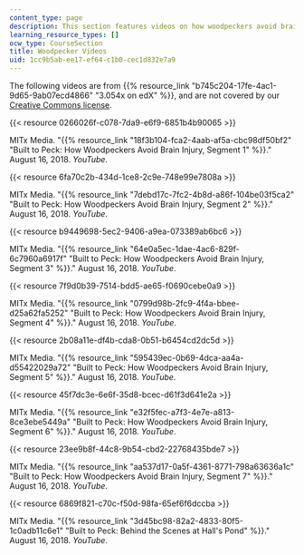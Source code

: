```yaml
---
content_type: page
description: This section features videos on how woodpeckers avoid brain injury.
learning_resource_types: []
ocw_type: CourseSection
title: Woodpecker Videos
uid: 1cc9b5ab-ee17-ef64-c1b0-cec1d832e7a9
---
```


The following videos are from {{% resource_link "b745c204-17fe-4ac1-9d65-9ab07ecd4866" "3.054x on edX" %}}, and are not covered by our [Creative Commons license](/terms/#cc).

{{< resource 0266026f-c078-7da9-e6f9-6851b4b90065 >}}

MITx Media. "{{% resource_link "18f3b104-fca2-4aab-af5a-cbc98df50bf2" "Built to Peck: How Woodpeckers Avoid Brain Injury, Segment 1" %}}." August 16, 2018. _YouTube_.

{{< resource 6fa70c2b-434d-1ce8-2c9e-748e99e7808a >}}

MITx Media. "{{% resource_link "7debd17c-7fc2-4b8d-a86f-104be03f5ca2" "Built to Peck: How Woodpeckers Avoid Brain Injury, Segment 2" %}}." August 16, 2018. _YouTube_.

{{< resource b9449698-5ec2-9406-a9ea-073389ab6bc6 >}}

MITx Media. "{{% resource_link "64e0a5ec-1dae-4ac6-829f-6c7960a6917f" "Built to Peck: How Woodpeckers Avoid Brain Injury, Segment 3" %}}." August 16, 2018. _YouTube_.

{{< resource 7f9d0b39-7514-bdd5-ae65-f0690cebe0a9 >}}

MITx Media. "{{% resource_link "0799d98b-2fc9-4f4a-bbee-d25a62fa5252" "Built to Peck: How Woodpeckers Avoid Brain Injury, Segment 4" %}}." August 16, 2018. _YouTube_.

{{< resource 2b08a11e-df4b-cda8-0b51-b6454cd2dc5d >}}

MITx Media. "{{% resource_link "595439ec-0b69-4dca-aa4a-d55422029a72" "Built to Peck: How Woodpeckers Avoid Brain Injury, Segment 5" %}}." August 16, 2018. _YouTube_.

{{< resource 45f7dc3e-6e6f-35d8-bcec-d61f3d641e2a >}}

MITx Media. "{{% resource_link "e32f5fec-a7f3-4e7e-a813-8ce3ebe5449a" "Built to Peck: How Woodpeckers Avoid Brain Injury, Segment 6" %}}." August 16, 2018. _YouTube_.

{{< resource 23ee9b8f-44c8-9b54-cbd2-22768435bde7 >}}

MITx Media. "{{% resource_link "aa537d17-0a5f-4361-8771-798a63636a1c" "Built to Peck: How Woodpeckers Avoid Brain Injury, Segment 7" %}}." August 16, 2018. _YouTube_.

{{< resource 6869f821-c70c-f50d-98fa-65ef6f6dccba >}}

MITx Media. "{{% resource_link "3d45bc98-82a2-4833-80f5-1c0adb11c6e1" "Built to Peck: Behind the Scenes at Hall's Pond" %}}." August 16, 2018. _YouTube_.